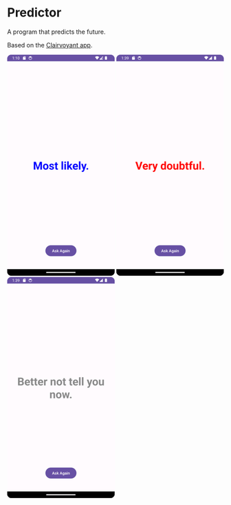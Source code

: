 # Predictor
A program that predicts the future.

Based on the [Clairvoyant app](https://github.com/cassidyjames/clairvoyant).

![screenshot1.png](/metadata/en-US/images/phoneScreenshots/screenshot1.png)
![screenshot2.png](/metadata/en-US/images/phoneScreenshots/screenshot2.png)
![screenshot3.png](/metadata/en-US/images/phoneScreenshots/screenshot3.png)
